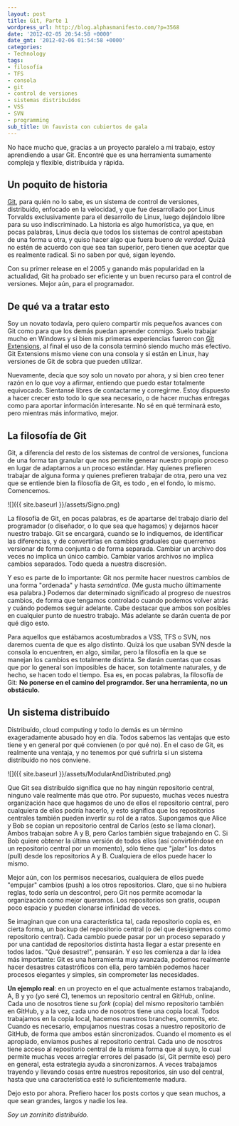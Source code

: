 ```yaml
---
layout: post
title: Git, Parte 1
wordpress_url: http://blog.alphasmanifesto.com/?p=3568
date: '2012-02-05 20:54:58 +0000'
date_gmt: '2012-02-06 01:54:58 +0000'
categories:
- Technology
tags:
- filosofía
- TFS
- consola
- git
- control de versiones
- sistemas distribuídos
- VSS
- SVN
- programming
sub_title: Un fauvista con cubiertos de gala
---
```


No hace mucho que, gracias a un proyecto paralelo a mi trabajo, estoy aprendiendo a usar Git. Encontré que es una herramienta sumamente compleja y flexible, distribuida y rápida.

## Un poquito de historia

[Git](http://git-scm.com/), para quién no lo sabe, es un sistema de control de versiones, distribuído, enfocado en la velocidad, y que fue desarrollado por Linus Torvalds exclusivamente para el desarrollo de Linux, luego dejándolo libre para su uso indiscriminado. La historia es algo humorística, ya que, en pocas palabras, Linus decía que todos los sistemas de control apestaban de una forma u otra, y quiso hacer algo que fuera bueno _de verdad_. Quizá no estén de acuerdo con que sea tan superior, pero tienen que aceptar que es realmente radical. Si no saben por qué, sigan leyendo.

Con su primer release en el 2005 y ganando más popularidad en la actualidad, Git ha probado ser eficiente y un buen recurso para el control de versiones. Mejor aún, para el programador.

## De qué va a tratar esto

Soy un novato todavía, pero quiero compartir mis pequeños avances con Git como para que los demás puedan aprender conmigo. Suelo trabajar mucho en Windows y si bien mis primeras experiencias fueron con [Git Extensions](http://code.google.com/p/gitextensions/),  al final el uso de la consola terminó siendo mucho más efectivo. Git Extensions mismo viene con una consola y si están en Linux, hay versiones de Git de sobra que pueden utilizar.

Nuevamente, decía que soy solo un novato por ahora, y si bien creo tener razón en lo que voy a afirmar, entiendo que puedo estar totalmente equivocado. Sientansé libres de contactarme y corregirme. Estoy dispuesto a hacer crecer esto todo lo que sea necesario, o de hacer muchas entregas como para aportar información interesante. No sé en qué terminará esto, pero mientras más informativo, mejor.

## La filosofía de Git

Git, a diferencia del resto de los sistemas de control de versiones, funciona de una forma tan granular que nos permite generar nuestro propio proceso en lugar de adaptarnos a un proceso estándar. Hay quienes prefieren trabajar de alguna forma y quienes prefieren trabajar de otra, pero una vez que se entiende bien la filosofía de Git, es todo , en el fondo, lo mismo. Comencemos.

![]({{ site.baseurl }}/assets/Signo.png)

La filosofía de Git, en pocas palabras, es de apartarse del trabajo diario del programador (o diseñador, o lo que sea que hagamos) y dejarnos hacer nuestro trabajo. Git se encargará, cuando se lo indiquemos, de identificar las diferencias, y de convertirlas en cambios graduales que querremos versionar de forma conjunta o de forma separada. Cambiar un archivo dos veces no implica un único cambio. Cambiar varios archivos no implica cambios separados. Todo queda a nuestra discresión.

Y eso es parte de lo importante: Git nos permite hacer nuestros cambios de una forma "ordenada" y hasta _semántica_. (Me gusta mucho últimamente esa palabra.) Podemos dar determinado significado al progreso de nuestros cambios, de forma que tengamos controlado cuando podemos volver atrás y cuándo podemos seguir adelante. Cabe destacar que ambos son posibles en cualquier punto de nuestro trabajo. Más adelante se darán cuenta de por qué digo esto.

Para aquellos que estábamos acostumbrados a VSS, TFS o SVN, nos daremos cuenta de que es algo distinto. Quizá los que usaban SVN desde la consola lo encuentren, en algo, similar, pero la filosofía en la que se manejan los cambios es totalmente distinta. Se darán cuentas que cosas que por lo general son imposibles de hacer, son totalmente naturales, y de hecho, se hacen todo el tiempo. Esa es, en pocas palabras, la filosofía de Git: **No ponerse en el camino del programdor. Ser una herramienta, no un obstáculo.**

## Un sistema distribuído

Distribuído, cloud computing y todo lo demás es un término exageradamente abusado hoy en día. Todos sabemos las ventajas que esto tiene y en general por qué convienen (o por qué no). En el caso de Git, es realmente una ventaja, y no tenemos por qué sufrirla si un sistema distribuído no nos conviene.

![]({{ site.baseurl }}/assets/ModularAndDistributed.png)

Que Git sea distribuído significa que no hay ningún repositorio central, ninguno vale realmente más que otro. Por supuesto, muchas veces nuestra organización hace que hagamos de uno de ellos el repositorio central, pero cualquiera de ellos podría hacerlo, y esto significa que los repositorios centrales también pueden invertir su rol de a ratos. Supongamos que Alice y Bob se copian un repositorio central de Carlos (esto se llama clonar). Ambos trabajan sobre A y B, pero Carlos también sigue trabajando en C. Si Bob quiere obtener la última versión de todos ellos (así convirtiéndose en un repositorio central por un momento), sólo tiene que "jalar" los datos (pull) desde los repositorios A y B. Cualquiera de ellos puede hacer lo mismo.

Mejor aún, con los permisos necesarios, cualquiera de ellos puede "empujar" cambios (push) a los otros repositorios. Claro, que si no hubiera reglas, todo sería un descontrol, pero Git nos permite acomodar la organización como mejor queramos. Los repositorios son gratis, ocupan poco espacio y pueden clonarse infinidad de veces.

Se imaginan que con una característica tal, cada repositorio copia es, en cierta forma, un backup del repositorio central (o del que designemos como repositorio central). Cada cambio puede pasar por un proceso separado y por una cantidad de repositorios distinta hasta llegar a estar presente en todos lados. "Qué desastre!", pensarán. Y eso les comienza a dar la idea más importante: Git es una herramienta muy avanzada, podemos realmente hacer desastres catastróficos con ella, pero también podemos hacer procesos elegantes y simples, sin comprometer las necesidades.

**Un ejemplo real**: en un proyecto en el que actualmente estamos trabajando, A, B y yo (yo seré C), tenemos un repositorio central en GitHub, online. Cada uno de nosotros tiene su _fork_ (copia) del mismo repositorio también en GitHub, y a la vez, cada uno de nosotros tiene una copia local. Todos trabajamos en la copia local, hacemos nuestros branches, commits, etc. Cuando es necesario, empujamos nuestras cosas a nuestro repositorio de GitHub, de forma que ambos están sincronizados. Cuando el momento es el apropiado, enviamos pushes al repositorio central. Cada uno de nosotros tiene acceso al repositorio central de la misma forma que al suyo, lo cual permite muchas veces arreglar errores del pasado (sí, Git permite eso) pero en general, esta estrategia ayuda a sincronizarnos. A veces trabajamos trayendo y llevando cosas entre nuestros repositorios, sin uso del central, hasta que una característica esté lo suficientemente madura.

Dejo esto por ahora. Prefiero hacer los posts cortos y que sean muchos, a que sean grandes, largos y nadie los lea.

_Soy un zorrinito distribuído._
